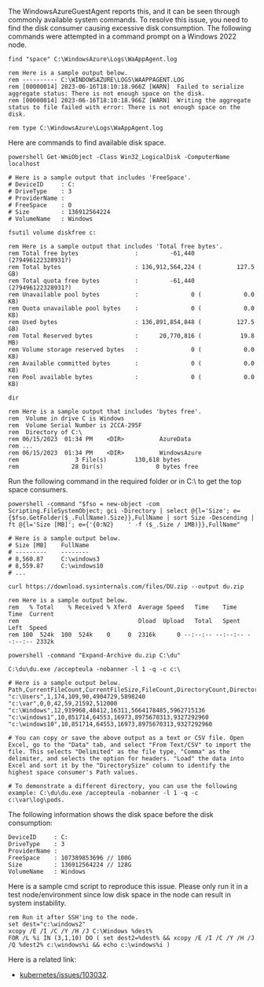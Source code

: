 The WindowsAzureGuestAgent reports this, and it can be seen through commonly available system commands. To resolve this issue, you need to find the disk consumer causing excessive disk consumption. The following commands were attempted in a command prompt on a Windows 2022 node.

```
find "space" C:\WindowsAzure\Logs\WaAppAgent.log

rem Here is a sample output below.
rem ---------- C:\WINDOWSAZURE\LOGS\WAAPPAGENT.LOG
rem [00000014] 2023-06-16T18:10:18.966Z [WARN]  Failed to serialize aggregate status: There is not enough space on the disk.
rem [00000014] 2023-06-16T18:10:18.966Z [WARN]  Writing the aggregate status to file failed with error: There is not enough space on the disk.

rem type C:\WindowsAzure\Logs\WaAppAgent.log
```

Here are commands to find available disk space.

```
powershell Get-WmiObject -Class Win32_LogicalDisk -ComputerName localhost

# Here is a sample output that includes 'FreeSpace'.
# DeviceID     : C:
# DriveType    : 3
# ProviderName :
# FreeSpace    : 0
# Size         : 136912564224
# VolumeName   : Windows
```

```
fsutil volume diskfree c:

rem Here is a sample output that includes 'Total free bytes'.
rem Total free bytes                :         -61,440 (279496122328931?)
rem Total bytes                     : 136,912,564,224 (          127.5 GB)
rem Total quota free bytes          :         -61,440 (279496122328931?)
rem Unavailable pool bytes          :               0 (            0.0 KB)
rem Quota unavailable pool bytes    :               0 (            0.0 KB)
rem Used bytes                      : 136,891,854,848 (          127.5 GB)
rem Total Reserved bytes            :      20,770,816 (           19.8 MB)
rem Volume storage reserved bytes   :               0 (            0.0 KB)
rem Available committed bytes       :               0 (            0.0 KB)
rem Pool available bytes            :               0 (            0.0 KB)
```

```
dir

rem Here is a sample output that includes 'bytes free'.
rem  Volume in drive C is Windows
rem  Volume Serial Number is 2CCA-295F
rem  Directory of C:\
rem 06/15/2023  01:34 PM    <DIR>          AzureData
rem ...
rem 06/15/2023  01:34 PM    <DIR>          WindowsAzure
rem                3 File(s)        130,618 bytes
rem               28 Dir(s)               0 bytes free
```

Run the following command in the required folder or in C:\ to get the top space consumers. 

```
powershell -command "$fso = new-object -com Scripting.FileSystemObject; gci -Directory | select @{l='Size'; e={$fso.GetFolder($_.FullName).Size}},FullName | sort Size -Descending | ft @{l='Size [MB]'; e={'{0:N2}    ' -f ($_.Size / 1MB)}},FullName"

# Here is a sample output below.
# Size [MB]    FullName
# ---------    --------
# 8,560.87     C:\windows3
# 8,559.87     C:\windows10
# ...
```

```
curl https://download.sysinternals.com/files/DU.zip --output du.zip

rem Here is a sample output below.
rem   % Total    % Received % Xferd  Average Speed   Time    Time     Time  Current
rem                                  Dload  Upload   Total   Spent    Left  Speed
rem 100  524k  100  524k    0     0  2316k      0 --:--:-- --:--:-- --:--:-- 2332k

powershell -command "Expand-Archive du.zip C:\du"

C:\du\du.exe /accepteula -nobanner -l 1 -q -c c:\

# Here is a sample output below.
Path,CurrentFileCount,CurrentFileSize,FileCount,DirectoryCount,DirectorySize,DirectorySizeOnDisk
"c:\Users",1,174,109,90,4904729,5898240
"c:\var",0,0,42,59,21592,512000
"c:\Windows",12,919968,48412,16311,5664178485,5962715136
"c:\windows1",10,851714,64553,16973,8975670313,9327292960
"c:\windows10",10,851714,64553,16973,8975670313,9327292960

# You can copy or save the above output as a text or CSV file. Open Excel, go to the "Data" tab, and select "From Text/CSV" to import the file. This selects "Delimited" as the file type, "Comma" as the delimiter, and selects the option for headers. "Load" the data into Excel and sort it by the "DirectorySize" column to identify the highest space consumer's Path values.

# To demonstrate a different directory, you can use the following example: C:\du\du.exe /accepteula -nobanner -l 1 -q -c c:\var\log\pods.
```

The following information shows the disk space before the disk consumption:

```
DeviceID     : C:
DriveType    : 3
ProviderName :
FreeSpace    : 107389853696	// 100G
Size         : 136912564224	// 128G
VolumeName   : Windows
```

Here is a sample cmd script to reproduce this issue. Please only run it in a test node/environment since low disk space in the node can result in system instability.

```
rem Run it after SSH'ing to the node.
set dest="c:\windows2"
xcopy /E /I /C /Y /H /J C:\Windows %dest%
FOR /L %i IN (3,1,10) DO ( set dest2=%dest% && xcopy /E /I /C /Y /H /J /Q %dest2% c:\windows%i && echo c:\windows%i )
```

Here is a related link:
- [kubernetes/issues/103032](https://github.com/kubernetes/kubernetes/issues/103032).
